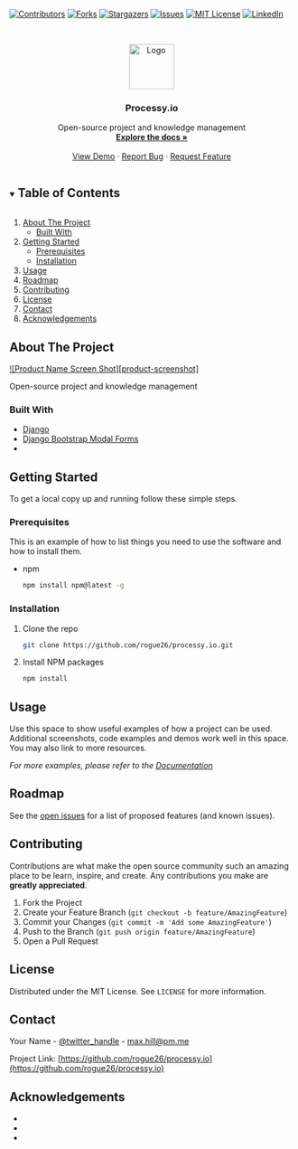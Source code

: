 [![Contributors][contributors-shield]][contributors-url]
[![Forks][forks-shield]][forks-url]
[![Stargazers][stars-shield]][stars-url]
[![Issues][issues-shield]][issues-url]
[![MIT License][license-shield]][license-url]
[![LinkedIn][linkedin-shield]][linkedin-url]



<!-- PROJECT LOGO -->
<br />
<p align="center">
  <a href="https://github.com/rogue26/processy.io">
    <img src="images/logo.png" alt="Logo" width="80" height="80">
  </a>

  <h3 align="center">Processy.io</h3>

  <p align="center">
    Open-source project and knowledge management
    <br />
    <a href="https://github.com/rogue26/processy.io"><strong>Explore the docs »</strong></a>
    <br />
    <br />
    <a href="https://github.com/rogue26/processy.io">View Demo</a>
    ·
    <a href="https://github.com/rogue26/processy.io/issues">Report Bug</a>
    ·
    <a href="https://github.com/rogue26/processy.io/issues">Request Feature</a>
  </p>
</p>



<!-- TABLE OF CONTENTS -->
<details open="open">
  <summary><h2 style="display: inline-block">Table of Contents</h2></summary>
  <ol>
    <li>
      <a href="#about-the-project">About The Project</a>
      <ul>
        <li><a href="#built-with">Built With</a></li>
      </ul>
    </li>
    <li>
      <a href="#getting-started">Getting Started</a>
      <ul>
        <li><a href="#prerequisites">Prerequisites</a></li>
        <li><a href="#installation">Installation</a></li>
      </ul>
    </li>
    <li><a href="#usage">Usage</a></li>
    <li><a href="#roadmap">Roadmap</a></li>
    <li><a href="#contributing">Contributing</a></li>
    <li><a href="#license">License</a></li>
    <li><a href="#contact">Contact</a></li>
    <li><a href="#acknowledgements">Acknowledgements</a></li>
  </ol>
</details>



<!-- ABOUT THE PROJECT -->
## About The Project

[![Product Name Screen Shot][product-screenshot]](https://example.com)

Open-source project and knowledge management


### Built With

* [Django](https://www.djangoproject.com/)
* [Django Bootstrap Modal Forms](https://github.com/trco/django-bootstrap-modal-forms)
* []()



<!-- GETTING STARTED -->
## Getting Started

To get a local copy up and running follow these simple steps.

### Prerequisites

This is an example of how to list things you need to use the software and how to install them.
* npm
  ```sh
  npm install npm@latest -g
  ```

### Installation

1. Clone the repo
   ```sh
   git clone https://github.com/rogue26/processy.io.git
   ```
2. Install NPM packages
   ```sh
   npm install
   ```



<!-- USAGE EXAMPLES -->
## Usage

Use this space to show useful examples of how a project can be used. Additional screenshots, code examples and demos work well in this space. You may also link to more resources.

_For more examples, please refer to the [Documentation](https://example.com)_



<!-- ROADMAP -->
## Roadmap

See the [open issues](https://github.com/rogue26/processy.io/issues) for a list of proposed features (and known issues).



<!-- CONTRIBUTING -->
## Contributing

Contributions are what make the open source community such an amazing place to be learn, inspire, and create. Any contributions you make are **greatly appreciated**.

1. Fork the Project
2. Create your Feature Branch (`git checkout -b feature/AmazingFeature`)
3. Commit your Changes (`git commit -m 'Add some AmazingFeature'`)
4. Push to the Branch (`git push origin feature/AmazingFeature`)
5. Open a Pull Request



<!-- LICENSE -->
## License

Distributed under the MIT License. See `LICENSE` for more information.



<!-- CONTACT -->
## Contact

Your Name - [@twitter_handle](https://twitter.com/twitter_handle) - max.hill@pm.me

Project Link: [https://github.com/rogue26/processy.io](https://github.com/rogue26/processy.io)



<!-- ACKNOWLEDGEMENTS -->
## Acknowledgements

* []()
* []()
* []()





<!-- MARKDOWN LINKS & IMAGES -->
<!-- https://www.markdownguide.org/basic-syntax/#reference-style-links -->
[contributors-shield]: https://img.shields.io/github/contributors/rogue26/processy.io.svg?style=for-the-badge
[contributors-url]: https://github.com/rogue26/processy.io/graphs/contributors
[forks-shield]: https://img.shields.io/github/forks/rogue26/processy.io.svg?style=for-the-badge
[forks-url]: https://github.com/rogue26/processy.io/network/members
[stars-shield]: https://img.shields.io/github/stars/rogue26/processy.io.svg?style=for-the-badge
[stars-url]: https://github.com/rogue26/processy.io/stargazers
[issues-shield]: https://img.shields.io/github/issues/rogue26/processy.io.svg?style=for-the-badge
[issues-url]: https://github.com/rogue26/processy.io/issues
[license-shield]: https://img.shields.io/github/license/rogue26/processy.io.svg?style=for-the-badge
[license-url]: https://github.com/rogue26/processy.io/blob/master/LICENSE.txt
[linkedin-shield]: https://img.shields.io/badge/-LinkedIn-black.svg?style=for-the-badge&logo=linkedin&colorB=555
[linkedin-url]: https://linkedin.com/in/rogue26